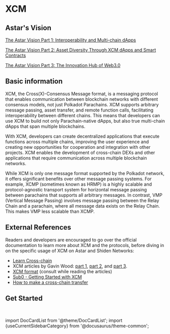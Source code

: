 # XCM

## Astar's Vision

[The Astar Vision Part 1: Interoperability and Multi-chain dApps](https://medium.com/astar-network/the-astar-vision-part-1-interoperability-and-multi-chain-dapps-30f014087831)

[The Astar Vision Part 2: Asset Diversity Through XCM dApps and Smart Contracts](https://medium.com/astar-network/the-astar-vision-part-2-asset-diversity-through-xcm-dapps-and-smart-contracts-3a689dee5b77)

[The Astar Vision Part 3: The Innovation Hub of Web3.0](https://medium.com/astar-network/the-astar-vision-part-3-the-innovation-hub-of-web3-0-1cace547aba3)

## Basic information

XCM, the Cross(X)-Consensus Message format, is a messaging protocol that enables communication between blockchain networks with different consensus models, not just Polkadot Parachains. XCM supports arbitrary message passing, asset transfer, and remote function calls, facilitating interoperability between different chains. This means that developers can use XCM to build not only Parachain-native dApps, but also true multi-chain dApps that span multiple blockchains.

With XCM, developers can create decentralized applications that execute functions across multiple chains, improving the user experience and creating new opportunities for cooperation and integration with other projects. XCM enables the development of cross-chain DEXs and other applications that require communication across multiple blockchain networks.

While XCM is only one message format supported by the Polkadot network, it offers significant benefits over other message passing systems. For example, XCMP (sometimes known as HRMP) is a highly scalable and protocol-agnostic transport system for horizontal message passing between parachains that supports all arbitrary messages. In contrast, VMP (Vertical Message Passing) involves message passing between the Relay Chain and a parachain, where all message data exists on the Relay Chain. This makes VMP less scalable than XCMP.

## External References

Readers and developers are encouraged to go over the official documentation to learn more about XCM and the protocols, before diving in on the specific usage of XCM on Astar and Shiden Networks:

- [Learn Cross-chain](https://wiki.polkadot.network/docs/learn-crosschain)
- XCM articles by Gavin Wood: [part 1](https://medium.com/polkadot-network/xcm-the-cross-consensus-message-format-3b77b1373392), [part 2](https://medium.com/polkadot-network/xcm-part-ii-versioning-and-compatibility-b313fc257b83), and [part 3](https://medium.com/polkadot-network/xcm-part-iii-execution-and-error-management-ceb8155dd166).
- [XCM format](https://github.com/paritytech/xcm-format) (consult while reading the articles)
- [Sub0 - Getting Started with XCM](https://www.youtube.com/watch?v=5cgq5jOZx9g)
- [How to make a cross-chain transfer](https://www.youtube.com/watch?v=5cgq5jOZx9g)

## Get Started

<br/>

import DocCardList from '@theme/DocCardList';
import {useCurrentSidebarCategory} from '@docusaurus/theme-common';

<DocCardList items={useCurrentSidebarCategory().items}/>
